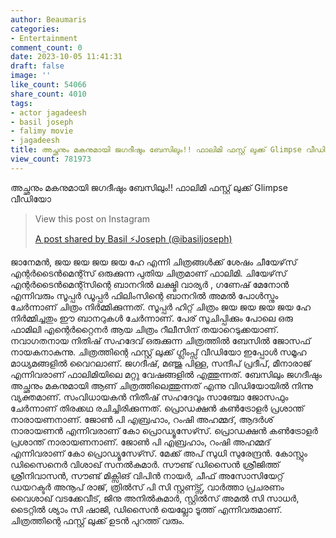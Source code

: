 ```yaml
---
author: Beaumaris
categories:
- Entertainment
comment_count: 0
date: 2023-10-05 11:41:31
draft: false
image: ''
like_count: 54066
share_count: 4010
tags:
- actor jagadeesh
- basil joseph
- falimy movie
- jagadeesh
title: അച്ഛനും മകനുമായി ജഗദീഷും ബേസിലും!! ഫാലിമി ഫസ്റ്റ് ലുക്ക് Glimpse വീഡിയോ
view_count: 781973
---
```


അച്ഛനും മകനുമായി ജഗദീഷും ബേസിലും!! ഫാലിമി ഫസ്റ്റ് ലുക്ക് Glimpse വീഡിയോ 

> View this post on Instagram
> 
> [A post shared by Basil ⚡Joseph (@ibasiljoseph)](https://www.instagram.com/reel/Cx-sGQ_PQ6e/?utm_source=ig_embed&utm_campaign=loading)

ജാനേമൻ, ജയ ജയ ജയ ജയ ഹേ എന്നി ചിത്രങ്ങൾക്ക് ശേഷം ചീയേഴ്‌സ് എന്റർടൈൻമെന്റ്സ് ഒരുക്കുന്ന പുതിയ ചിത്രമാണ് ഫാലിമി. ചിയേഴ്‌സ് എന്റർടൈൻമെന്റ്സിന്റെ ബാനറിൽ ലക്ഷ്മി വാര്യർ , ഗണേഷ് മേനോൻ എന്നിവരും സൂപ്പർ ഡൂപ്പർ ഫിലിംസിന്റെ ബാനറിൽ അമൽ പോൾസ്നും ചേർന്നാണ് ചിത്രം നിർമ്മിക്കുന്നത്. സൂപ്പർ ഹിറ്റ് ചിത്രം ജയ ജയ ജയ ജയ ഹേ നിർമ്മിച്ചതും ഈ ബാനറുകൾ ചേർന്നാണ്. പേര് സൂചിപ്പിക്കും പോലെ ഒരു ഫാമിലി എന്റെർറ്റൈനർ ആയ ചിത്രം റീലീസിന് തയാറെടുക്കയാണ്. നവാഗതനായ നിതിഷ് സഹദേവ് ഒരുക്കുന്ന ചിത്രത്തിൽ ബേസിൽ ജോസഫ് നായകനാകുന്നു. ചിത്രത്തിന്റെ ഫസ്റ്റ് ലുക്ക് ഗ്ലീംപ്സ് വീഡിയോ ഇപ്പോൾ സമൂഹ മാധ്യമങ്ങളിൽ വൈറലാണ്. ജഗദീഷ്, മഞ്ജു പിള്ള, സന്ദീപ് പ്രദീപ്, മീനാരാജ് എന്നിവരാണ് ഫാലിമിയിലെ മറ്റു വേഷങ്ങളിൽ എത്തുന്നത്. ബേസിലും ജഗദീഷും അച്ഛനും മകനുമായി ആണ് ചിത്രത്തിലെത്തുന്നത് എന്നു വിഡിയോയിൽ നിന്നു വ്യക്തമാണ്. സംവിധായകൻ നിതീഷ് സഹദേവും സാഞ്ചോ ജോസഫും ചേർന്നാണ് തിരക്കഥ രചിച്ചിരിക്കുന്നത്. പ്രൊഡക്ഷൻ കൺട്രോളർ പ്രശാന്ത് നാരായണനാണ്. ജോൺ പി എബ്രഹാം, റംഷി അഹമ്മദ്, ആദർശ് നാരായണൻ എന്നിവരാണ് കോ പ്രൊഡ്യൂസേഴ്‍സ്. പ്രൊഡക്ഷൻ കൺട്രോളർ പ്രശാന്ത് നാരായണനാണ്. ജോൺ പി എബ്രഹാം, റംഷി അഹമ്മദ് എന്നിവരാണ് കോ പ്രൊഡ്യൂസേഴ്‍സ്. മേക്ക് അപ് സുധി സുരേന്ദ്രൻ. കോസ്റ്റും ഡിസൈനെർ വിശാഖ് സനൽകുമാർ. സൗണ്ട് ഡിസൈൻ ശ്രീജിത്ത്‌ ശ്രീനിവാസൻ, സൗണ്ട് മിക്സിങ് വിപിൻ നായർ, ചീഫ് അസോസിയേറ്റ് ഡയറക്ടർ അനൂപ് രാജ്, ത്രിൽസ് പി സി സ്റ്റണ്ട്സ്, വാർത്താ പ്രചരണം വൈശാഖ് വടക്കേവീട്, ജിനു അനിൽകുമാർ, സ്റ്റിൽസ് അമൽ സി സാധർ, ടൈറ്റിൽ ശ്യാം സി ഷാജി, ഡിസൈൻ യെല്ലോ ടൂത്ത് എന്നിവരുമാണ്. ചിത്രത്തിന്റെ ഫസ്റ്റ് ലുക്ക് ഉടൻ പുറത്ത് വരും.